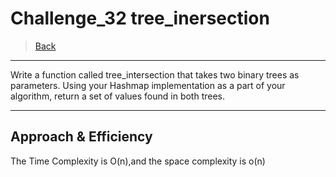# Challenge_32 tree_inersection

> [Back](../../README.md)
*****************************************
Write a function called tree_intersection that takes two binary trees as parameters.
Using your Hashmap implementation as a part of your algorithm, return a set of values found in both trees.

***********************************************
## Approach & Efficiency
The Time Complexity is  O(n),and the space complexity is o(n) 
